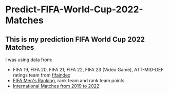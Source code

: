 # Predict-FIFA-World-Cup-2022-Matches

This is my prediction FIFA World Cup 2022 Matches
--
I was using data from:
- FIFA 19, FIFA 20, FIFA 21, FIFA 22, FIFA 23 (Video Game), ATT-MID-DEF ratings team from [fifaindex](https://www.fifaindex.com)
- [FIFA Men's Ranking](https://www.fifa.com/fifa-world-ranking/men), rank team and rank team points
- [International Matches from 2019 to 2022](https://www.kaggle.com/datasets/martj42/international-football-results-from-1872-to-2017)
